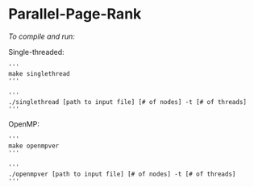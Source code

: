 # Parallel-Page-Rank

*To compile and run:*


Single-threaded:

    '''
    make singlethread
    '''

    '''
    ./singlethread [path to input file] [# of nodes] -t [# of threads]
    '''


OpenMP:

    '''
    make openmpver
    '''

    '''
    ./openmpver [path to input file] [# of nodes] -t [# of threads]
    '''
    

